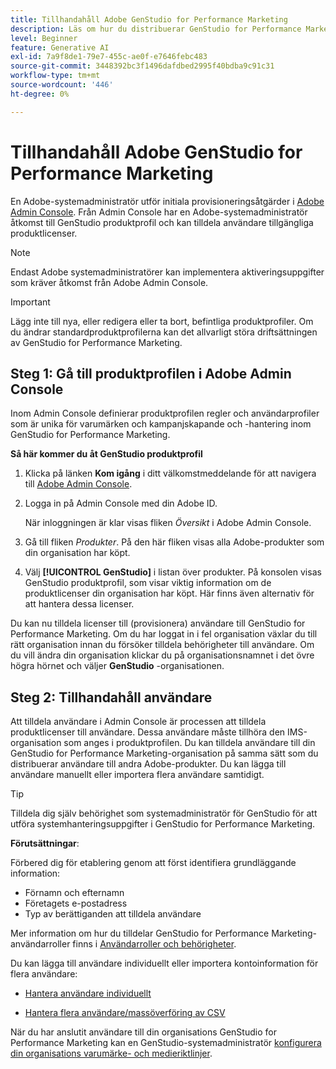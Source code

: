 ```yaml
---
title: Tillhandahåll Adobe GenStudio for Performance Marketing
description: Läs om hur du distribuerar GenStudio for Performance Marketing-produkten.
level: Beginner
feature: Generative AI
exl-id: 7a9f8de1-79e7-455c-ae0f-e7646febc483
source-git-commit: 3448392bc3f1496dafdbed2995f40bdba9c91c31
workflow-type: tm+mt
source-wordcount: '446'
ht-degree: 0%

---
```


# Tillhandahåll Adobe GenStudio for Performance Marketing

En Adobe-systemadministratör utför initiala provisioneringsåtgärder i [Adobe Admin Console](https://helpx.adobe.com/enterprise/using/admin-console.html#Overview). Från Admin Console har en Adobe-systemadministratör åtkomst till GenStudio produktprofil och kan tilldela användare tillgängliga produktlicenser.

>[!NOTE]
>
>Endast Adobe systemadministratörer kan implementera aktiveringsuppgifter som kräver åtkomst från Adobe Admin Console.

>[!IMPORTANT]
>
>Lägg inte till nya, eller redigera eller ta bort, befintliga produktprofiler. Om du ändrar standardproduktprofilerna kan det allvarligt störa driftsättningen av GenStudio for Performance Marketing.

## Steg 1: Gå till produktprofilen i Adobe Admin Console

Inom Admin Console definierar produktprofilen regler och användarprofiler som är unika för varumärken och kampanjskapande och -hantering inom GenStudio for Performance Marketing.

**Så här kommer du åt GenStudio produktprofil**

1. Klicka på länken **Kom igång** i ditt välkomstmeddelande för att navigera till [Adobe Admin Console](https://helpx.adobe.com/enterprise/using/admin-console.html#Overview).

1. Logga in på Admin Console med din Adobe ID.

   När inloggningen är klar visas fliken _Översikt_ i Adobe Admin Console.

1. Gå till fliken _Produkter_. På den här fliken visas alla Adobe-produkter som din organisation har köpt.

1. Välj **[!UICONTROL GenStudio]** i listan över produkter. På konsolen visas GenStudio produktprofil, som visar viktig information om de produktlicenser din organisation har köpt. Här finns även alternativ för att hantera dessa licenser.

Du kan nu tilldela licenser till (provisionera) användare till GenStudio for Performance Marketing. Om du har loggat in i fel organisation växlar du till rätt organisation innan du försöker tilldela behörigheter till användare. Om du vill ändra din organisation klickar du på organisationsnamnet i det övre högra hörnet och väljer **GenStudio** -organisationen.

## Steg 2: Tillhandahåll användare

Att tilldela användare i Admin Console är processen att tilldela produktlicenser till användare. Dessa användare måste tillhöra den IMS-organisation som anges i produktprofilen. Du kan tilldela användare till din GenStudio for Performance Marketing-organisation på samma sätt som du distribuerar användare till andra Adobe-produkter. Du kan lägga till användare manuellt eller importera flera användare samtidigt.

>[!TIP]
>
>Tilldela dig själv behörighet som systemadministratör för GenStudio för att utföra systemhanteringsuppgifter i GenStudio for Performance Marketing.

**Förutsättningar**:

Förbered dig för etablering genom att först identifiera grundläggande information:

* Förnamn och efternamn
* Företagets e-postadress
* Typ av berättiganden att tilldela användare

Mer information om hur du tilldelar GenStudio for Performance Marketing-användarroller finns i [Användarroller och behörigheter](user-roles.md).

Du kan lägga till användare individuellt eller importera kontoinformation för flera användare:

* [Hantera användare individuellt](https://helpx.adobe.com/enterprise/using/manage-users-individually.html#add-users)

* [Hantera flera användare/massöverföring av CSV](https://helpx.adobe.com/enterprise/using/bulk-upload-users.html)

När du har anslutit användare till din organisations GenStudio for Performance Marketing kan en GenStudio-systemadministratör [konfigurera din organisations varumärke- och medieriktlinjer](get-started.md).
